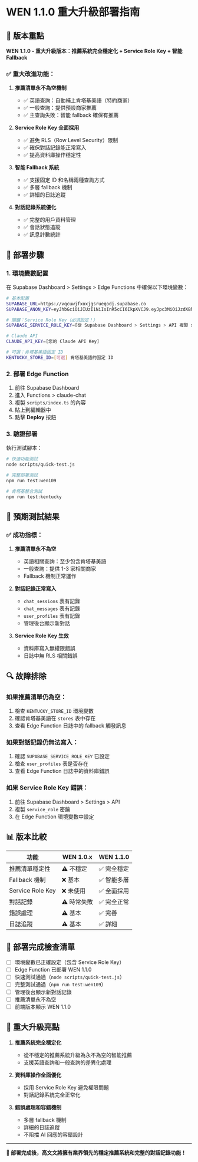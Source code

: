 # WEN 1.1.0 重大升級部署指南

## 🎯 版本重點

**WEN 1.1.0 - 重大升級版本：推薦系統完全穩定化 + Service Role Key + 智能 Fallback**

### ✅ 重大改進功能：

1. **推薦清單永不為空機制**
   - ✅ 英語查詢：自動補上肯塔基美語（特約商家）
   - ✅ 一般查詢：提供預設商家推薦
   - ✅ 主查詢失敗：智能 fallback 確保有推薦

2. **Service Role Key 全面採用**
   - ✅ 避免 RLS（Row Level Security）限制
   - ✅ 確保對話記錄能正常寫入
   - ✅ 提高資料庫操作穩定性

3. **智能 Fallback 系統**
   - ✅ 支援固定 ID 和名稱兩種查詢方式
   - ✅ 多層 fallback 機制
   - ✅ 詳細的日誌追蹤

4. **對話記錄系統優化**
   - ✅ 完整的用戶資料管理
   - ✅ 會話狀態追蹤
   - ✅ 訊息計數統計

## 🔧 部署步驟

### 1. 環境變數配置

在 Supabase Dashboard > Settings > Edge Functions 中確保以下環境變數：

```bash
# 基本配置
SUPABASE_URL=https://vqcuwjfxoxjgsrueqodj.supabase.co
SUPABASE_ANON_KEY=eyJhbGciOiJIUzI1NiIsInR5cCI6IkpXVCJ9.eyJpc3MiOiJzdXBhYmFzZSIsInJlZiI6InZxY3V3amZ4b3hqZ3NydWVxb2RqIiwicm9sZSI6ImFub24iLCJpYXQiOjE3NTc5MDc0ODUsImV4cCI6MjA3MzQ4MzQ4NX0.PR5LV3ENSwpxYgml6L7PpyerZHAbfQzdC0ny0JVhcBo

# 關鍵：Service Role Key（必須設定！）
SUPABASE_SERVICE_ROLE_KEY=[從 Supabase Dashboard > Settings > API 複製 service_role 密鑰]

# Claude API
CLAUDE_API_KEY=[您的 Claude API Key]

# 可選：肯塔基美語固定 ID
KENTUCKY_STORE_ID=[可選] 肯塔基美語的固定 ID
```

### 2. 部署 Edge Function

1. 前往 Supabase Dashboard
2. 進入 Functions > claude-chat
3. 複製 `scripts/index.ts` 的內容
4. 貼上到編輯器中
5. 點擊 **Deploy** 按鈕

### 3. 驗證部署

執行測試腳本：

```bash
# 快速功能測試
node scripts/quick-test.js

# 完整部署測試
npm run test:wen109

# 肯塔基整合測試
npm run test:kentucky
```

## 🧪 預期測試結果

### ✅ 成功指標：

1. **推薦清單永不為空**
   - 英語相關查詢：至少包含肯塔基美語
   - 一般查詢：提供 1-3 家相關商家
   - Fallback 機制正常運作

2. **對話記錄正常寫入**
   - `chat_sessions` 表有記錄
   - `chat_messages` 表有記錄
   - `user_profiles` 表有記錄
   - 管理後台顯示新對話

3. **Service Role Key 生效**
   - 資料庫寫入無權限錯誤
   - 日誌中無 RLS 相關錯誤

## 🔍 故障排除

### 如果推薦清單仍為空：

1. 檢查 `KENTUCKY_STORE_ID` 環境變數
2. 確認肯塔基美語在 `stores` 表中存在
3. 查看 Edge Function 日誌中的 fallback 觸發訊息

### 如果對話記錄仍無法寫入：

1. 確認 `SUPABASE_SERVICE_ROLE_KEY` 已設定
2. 檢查 `user_profiles` 表是否存在
3. 查看 Edge Function 日誌中的資料庫錯誤

### 如果 Service Role Key 錯誤：

1. 前往 Supabase Dashboard > Settings > API
2. 複製 `service_role` 密鑰
3. 在 Edge Function 環境變數中設定

## 📊 版本比較

| 功能 | WEN 1.0.x | WEN 1.1.0 |
|------|-----------|-----------|
| 推薦清單穩定性 | ⚠️ 不穩定 | ✅ 完全穩定 |
| Fallback 機制 | ❌ 基本 | ✅ 智能多層 |
| Service Role Key | ❌ 未使用 | ✅ 全面採用 |
| 對話記錄 | ⚠️ 時常失敗 | ✅ 完全正常 |
| 錯誤處理 | ⚠️ 基本 | ✅ 完善 |
| 日誌追蹤 | ⚠️ 基本 | ✅ 詳細 |

## 🎉 部署完成檢查清單

- [ ] 環境變數已正確設定（包含 Service Role Key）
- [ ] Edge Function 已部署 WEN 1.1.0
- [ ] 快速測試通過（`node scripts/quick-test.js`）
- [ ] 完整測試通過（`npm run test:wen109`）
- [ ] 管理後台顯示新對話記錄
- [ ] 推薦清單永不為空
- [ ] 前端版本顯示 WEN 1.1.0

## 🚀 重大升級亮點

1. **推薦系統完全穩定化**
   - 從不穩定的推薦系統升級為永不為空的智能推薦
   - 支援英語查詢和一般查詢的差異化處理

2. **資料庫操作全面優化**
   - 採用 Service Role Key 避免權限問題
   - 對話記錄系統完全正常化

3. **錯誤處理和容錯機制**
   - 多層 fallback 機制
   - 詳細的日誌追蹤
   - 不阻擋 AI 回應的容錯設計

---

**🚀 部署完成後，高文文將擁有業界領先的穩定推薦系統和完整的對話記錄功能！**
